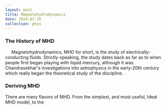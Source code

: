 ```yaml
---
layout: post
title: Magnetohydrodynamics 
date: 2024-07-15
collection: phys
---
```

### The History of MHD
&nbsp;&nbsp;&nbsp;&nbsp; Magnetohydrodynamics, MHD for short, is the study of electrically-conducting fluids. Strictly-speaking, the study dates back as far as to when people first began playing with liquid mercury, although it was Chandrasekhar's investigations into astrophysics in the early-20th century which really began the theoretical study of the discipline.   

### Deriving MHD
There are many flavors of MHD. From the simplest, and most useful, Ideal MHD model, to the 